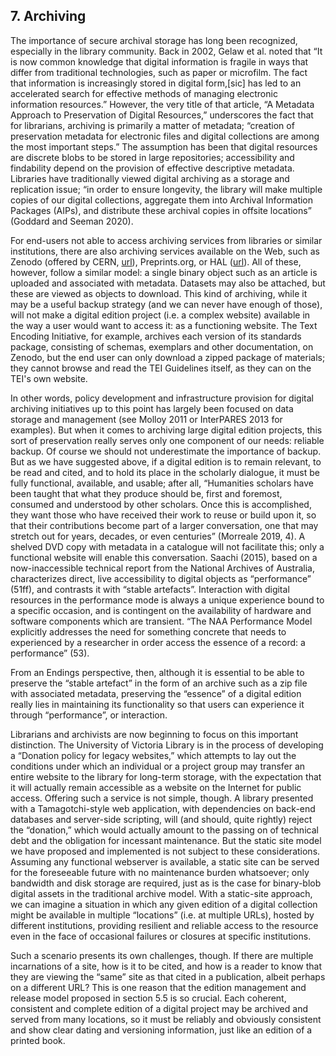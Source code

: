 <!--Archiving. Now it's built, how do we archive it? Negotiating with the Library. The issue with URLs: is a domain name intrinsic to the identity of the project? Will the archive [pay to] maintain it?-->


## 7. Archiving

The importance of secure archival storage has long been recognized, especially in the library community. Back in 2002, Gelaw et al. noted that “It is now common knowledge that digital information is fragile in ways that differ from traditional technologies, such as paper or microfilm. The fact that information is increasingly stored in digital form,[sic] has led to an accelerated search for effective methods of managing electronic information resources.” However, the very title of that article, “A Metadata Approach to Preservation of Digital Resources,” underscores the fact that for librarians, archiving is primarily a matter of metadata; “creation of preservation metadata for electronic files and digital collections are among the most important steps.” The assumption has been that digital resources are discrete blobs to be stored in large repositories; accessibility and findability depend on the provision of effective descriptive metadata. Libraries have traditionally viewed digital archiving as a storage and replication issue; “in order to ensure longevity, the library will make multiple copies of our digital collections, aggregate them into Archival Information Packages (AIPs), and distribute these archival copies in offsite locations” (Goddard and Seeman 2020). 

For end-users not able to access archiving services from libraries or similar institutions, there are also archiving services available on the Web, such as Zenodo (offered by CERN, [url](https://zenodo.org/)), Preprints.org, or HAL ([url](https://hal.archives-ouvertes.fr/)). All of these, however, follow a similar model: a single binary object such as an article is uploaded and associated with metadata. Datasets may also be attached, but these are viewed as objects to download. This kind of archiving, while it may be a useful backup strategy (and we can never have enough of those), will not make a digital edition project (i.e. a complex website) available in the way a user would want to access it: as a functioning website. The Text Encoding Initiative, for example, archives each version of its standards package, consisting of schemas, exemplars and other documentation, on Zenodo, but the end user can only download a zipped package of materials; they cannot browse and read the TEI Guidelines itself, as they can on the TEI's own website.

In other words, policy development and infrastructure provision for digital archiving initiatives up to this point has largely been focused on data storage and management (see Molloy 2011 or InterPARES 2013 for examples). But when it comes to archiving large digital edition projects, this sort of preservation really serves only one component of our needs: reliable backup. Of course we should not underestimate the importance of backup. But as we have suggested above, if a digital edition is to remain relevant, to be read and cited, and to hold its place in the scholarly dialogue, it must be fully functional, available, and usable; after all, “Humanities scholars have been taught that what they produce should be, first and foremost, consumed and understood by other scholars. Once this is accomplished, they want those who have received their work to reuse or build upon it, so that their contributions become part of a larger conversation, one that may stretch out for years, decades, or even centuries” (Morreale 2019, 4). A shelved DVD copy with metadata in a catalogue will not facilitate this; only a functional website will enable this conversation. Saachi (2015), based on a now-inaccessible technical report from the National Archives of Australia, characterizes direct, live accessibility to digital objects as “performance” (51ff), and contrasts it with “stable artefacts”. Interaction with digital resources in the performance mode is always a unique experience bound to a specific occasion, and is contingent on the availability of hardware and software components which are transient. “The NAA Performance Model explicitly addresses the need for something concrete that needs to experienced by a researcher in order access the essence of a record: a performance” (53). 

From an Endings perspective, then, although it is essential to be able to preserve the “stable artefact” in the form of an archive such as a zip file with associated metadata, preserving the “essence” of a digital edition really lies in maintaining its functionality so that users can experience it through “performance”, or interaction. 

Librarians and archivists are now beginning to focus on this important distinction. The University of Victoria Library is in the process of developing a “Donation policy for legacy websites,” which attempts to lay out the conditions under which an individual or a project group may transfer an entire website to the library for long-term storage, with the expectation that it will actually remain accessible as a website on the Internet for public access. Offering such a service is not simple, though. A library presented with a Tamagotchi-style web application, with dependencies on back-end databases and server-side scripting, will (and should, quite rightly) reject the “donation,” which would actually amount to the passing on of technical debt and the obligation for incessant maintenance. But the static site model we have proposed and implemented is not subject to these considerations. Assuming any functional webserver is available, a static site can be served for the foreseeable future with no maintenance burden whatsoever; only bandwidth and disk storage are required, just as is the case for binary-blob digital assets in the traditional archive model. With a static-site approach, we can imagine a situation in which any given edition of a digital collection might be available in multiple “locations” (i.e. at multiple URLs), hosted by different institutions, providing resilient and reliable access to the resource even in the face of occasional failures or closures at specific institutions.

Such a scenario presents its own challenges, though. If there are multiple incarnations of a site, how is it to be cited, and how is a reader to know that they are viewing the “same” site as that cited in a publication, albeit perhaps on a different URL? This is one reason that the edition management and release model proposed in section 5.5 is so crucial. Each coherent, consistent and complete edition of a digital project may be archived and served from many locations, so it must be reliably and obviously consistent and show clear dating and versioning information, just like an edition of a printed book. 








